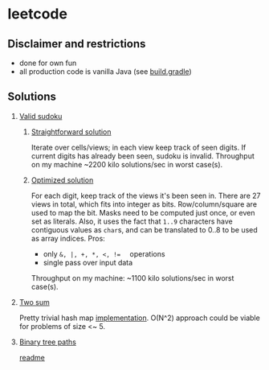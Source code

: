 # leetcode

## Disclaimer and restrictions

* done for own fun
* all production code is vanilla Java (see [build.gradle](build.gradle))

## Solutions

1. <a href="https://leetcode.com/problems/valid-sudoku">Valid sudoku</a>
    1. [Straightforward solution](src/main/java/org/gallonfizik/leetcode/valid_sudoku/Straightforward.java)

       Iterate over cells/views; in each view keep track of seen digits.
       If current digits has already been seen, sudoku is invalid. Throughput on my
       machine ~2200 kilo solutions/sec in worst case(s).
    2. [Optimized solution](src/main/java/org/gallonfizik/leetcode/valid_sudoku/Bitmask.java)

       For each digit, keep track of the views it's been seen in. There are 27 views in
       total, which fits into integer as bits. Row/column/square are used
       to map the bit. Masks need to be computed just once, or even set as literals. Also, it uses the fact that `1..9` characters have contiguous values as `char`s, and can be
       translated to 0..8 to be used as array indices. Pros:
        * only `&, |, +, *, <, !=  ` operations
        * single pass over input data

       Throughput on my machine: ~1100 kilo solutions/sec in worst case(s).
2. <a href="https://leetcode.com/problems/two-sum/">Two sum</a>

   Pretty trivial hash map [implementation](src/main/java/org/gallonfizik/leetcode/two_sum/TwoSum.java). O(N^2) approach could be viable for problems of size <~ 5.
3. <a href="https://leetcode.com/problems/binary-tree-paths">Binary tree paths</a>

    [readme](src/main/java/org/gallonfizik/leetcode/tree_paths/readme.md)